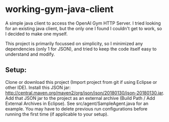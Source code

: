# working-gym-java-client
A simple java client to access the OpenAI Gym HTTP Server. I tried looking for an existing java client, but the only one I found I couldn't get to work, so I decided to make one myself. 

This project is primarily focussed on simplicity, so I minimized any dependencies (only 1 for JSON), and tried to keep the code itself easy to understand and modify.

## Setup:
Clone or download this project (Import project from git if using Eclipse or other IDE).
Install this JSON jar: <a>http://central.maven.org/maven2/org/json/json/20180130/json-20180130.jar</a>.
Add that JSON jar to the project as an external archive (Build Path / Add External Archives in Eclipse).
See src/agent/SampleAgent.java for an example.
You may have to delete previous run configurations before running the first time (if applicable to your setup).